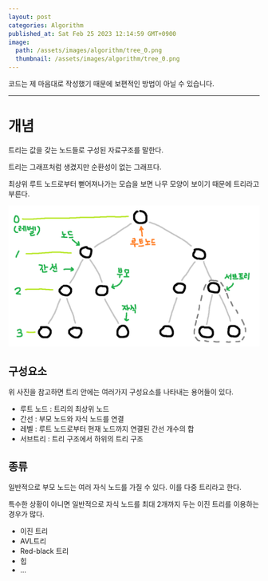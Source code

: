 ```yaml
---
layout: post
categories: Algorithm
published_at: Sat Feb 25 2023 12:14:59 GMT+0900
image:
  path: /assets/images/algorithm/tree_0.png
  thumbnail: /assets/images/algorithm/tree_0.png
---
```


<gray>코드는 제 마음대로 작성했기 때문에 보편적인 방법이 아닐 수 있습니다.</gray>

---

# 개념

트리는 값을 갖는 노드들로 구성된 자료구조를 말한다.

트리는 그래프처럼 생겼지만 순환성이 없는 그래프다.

최상위 루트 노드로부터 뻗어져나가는 모습을 보면 나무 모양이 보이기 때문에 트리라고 부른다.

![tree_2.png](/assets/images/algorithm/tree_2.png)

## 구성요소

위 사진을 참고하면 트리 안에는 여러가지 구성요소를 나타내는 용어들이 있다.

- 루트 노드 : 트리의 최상위 노드
- 간선 : 부모 노드와 자식 노드를 연결
- 레벨 : 루트 노드로부터 현재 노드까지 연결된 간선 개수의 합
- 서브트리 : 트리 구조에서 하위의 트리 구조

## 종류

일반적으로 부모 노드는 여러 자식 노드를 가질 수 있다. 이를 다중 트리라고 한다.

특수한 상황이 아니면 일반적으로 자식 노드를 최대 2개까지 두는 이진 트리를 이용하는 경우가 많다.

- 이진 트리
- AVL트리
- Red-black 트리
- 힙
- ...
